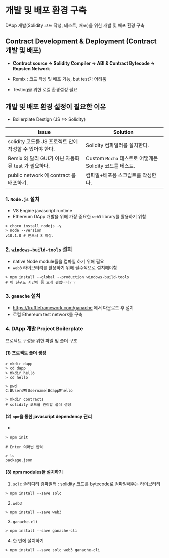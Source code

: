 # 개발 및 배포 환경 구축
DApp 개발(Solidity 코드 작성, 테스트, 배포)을 위한 개발 및 배포 환경 구축 

## Contract Development & Deployment (Contract 개발 및 배포)

  * **Contract source -> Solidity Compiler -> ABI & Contract Bytecode -> Ropsten Network**

  * Remix : 코드 작성 및 배포 가능, but test가 어려움

  * Testing을 위한 로컬 환경설정 필요

## 개발 및 배포 환경 설정이 필요한 이유

* Boilerplate Destign (JS <=> Solidity)

| Issue                                                   | Solution                                                 |
| ------------------------------------------------------- | -------------------------------------------------------- |
| solidity 코드를 JS 프로젝트 안에 작성할 수 있어야 한다. | Solidity 컴파일러를 설치한다.                            |
| Remix 와 달리 GUI가 아닌 자동화된 test 가 필요하다.     | Custom `Mocha` 테스트로 어떻게든 Solidity 코드를 테스트. |
| public network 에 contract 를 배포하기.                 | 컴파일+배포용 스크립트를 작성한다.                       |

### 1. `Node.js` 설치
- V8 Engine javascript runtime
- Ethereum DApp 개발을 위해 가장 중요한 `web3` library를 활용하기 위함

```shell
> choco install nodejs -y
> node --version
v10.1.0 # 반드시 8 이상.
```

### 2. `windows-build-tools` 설치
- native Node module들을 컴파일 하기 위해 필요
- `web3` 라이브러리를 활용하기 위해 필수적으로 설치해야함

```shell
> npm install --global --production windows-build-tools
# 이 친구도 시간이 좀 오래 걸립니다ㅜㅜ
```

### 3. `ganache` 설치
- https://truffleframework.com/ganache 에서 다운로드 후 설치
- 로컬 Ethereum test network를 구축


### 4. DApp 개발 Project Boilerplate
프로젝트 구성을 위한 파일 및 폴더 구조

#### (1) 프로젝트 폴더 생성

```shell
> mkdir dapp
> cd dapp
> mkdir hello
> cd hello

> pwd
C:₩Users₩[Username]₩dapp₩hello

> mkdir contracts
# solidity 코드를 관리할 폴더 생성
```

#### (2) `npm`을 통한 javascript dependency 관리 
- 
```shell
> npm init

# Enter 여러번 입력

> ls
package.json
```

#### (3) npm modules들 설치하기

1. `solc` 솔리디티 컴파일러 : solidity 코드를 bytecode로 컴파일해주는 라이브러리

```shell
> npm install --save solc
```

2. `web3` 

```shell
> npm install --save web3
```

3. `ganache-cli`

```shell
> npm install --save ganache-cli
```

4. 한 번에 설치하기

```shell
> npm install --save solc web3 ganache-cli 
```